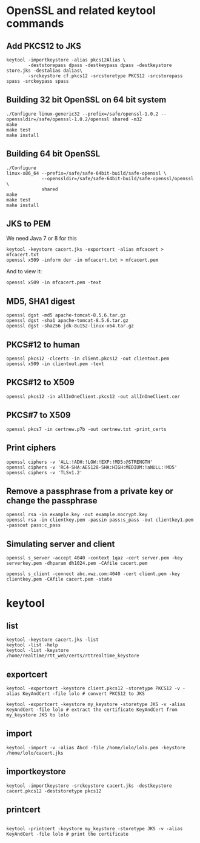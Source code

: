 # OpenSSL and related keytool commands
## Add PKCS12 to JKS
```
keytool -importkeystore -alias pkcs12Alias \
        -deststorepass dpass -destkeypass dpass -destkeystore store.jks -destalias dalias\
        -srckeystore cf.pkcs12 -srcstoretype PKCS12 -srcstorepass spass -srckeypass spass
```
## Building 32 bit OpenSSL on 64 bit system
```
./Configure linux-generic32 --prefix=/safe/openssl-1.0.2 --openssldir=/safe/openssl-1.0.2/openssl shared -m32
make
make test
make install
```
## Building 64 bit OpenSSL
```
./Configure
linux-x86_64 --prefix=/safe/safe-64bit-build/safe-openssl \
             --openssldir=/safe/safe-64bit-build/safe-openssl/openssl \
             shared
make
make test
make install
```
## JKS to PEM
We need Java 7 or 8 for this
```
keytool -keystore cacert.jks -exportcert -alias mfcacert > mfcacert.txt
openssl x509 -inform der -in mfcacert.txt > mfcacert.pem
```
And to view it:
```
openssl x509 -in mfcacert.pem -text
```
## MD5, SHA1 digest
```
openssl dgst -md5 apache-tomcat-8.5.6.tar.gz
openssl dgst -sha1 apache-tomcat-8.5.6.tar.gz
openssl dgst -sha256 jdk-8u152-linux-x64.tar.gz
```
## PKCS#12 to human
```
openssl pkcs12 -clcerts -in client.pkcs12 -out clientout.pem
openssl x509 -in clientout.pem -text
```
## PKCS#12 to X509
```
openssl pkcs12 -in allInOneClient.pkcs12 -out allInOneClient.cer
```
## PKCS#7 to X509
```
openssl pkcs7 -in certnew.p7b -out certnew.txt -print_certs
```
## Print ciphers
```
openssl ciphers -v 'ALL:!ADH:!LOW:!EXP:!MD5:@STRENGTH'
openssl ciphers -v 'RC4-SHA:AES128-SHA:HIGH:MEDIUM:!aNULL:!MD5'
openssl ciphers -v 'TLSv1.2'
```
## Remove a passphrase from a private key or change the passphrase
```
openssl rsa -in example.key -out example.nocrypt.key
openssl rsa -in clientkey.pem -passin pass:s_pass -out clientkey1.pem -passout pass:c_pass
```
## Simulating server and client
```
openssl s_server -accept 4040 -context 1qaz -cert server.pem -key serverkey.pem -dhparam dh1024.pem -CAfile cacert.pem

openssl s_client -connect abc.xwz.com:4040 -cert client.pem -key clientkey.pem -CAfile cacert.pem -state
```
# keytool
## list
```
keytool -keystore cacert.jks -list
keytool -list -help
keytool -list -keystore /home/realtime/rtt_web/certs/rttrealtime_keystore
```
## exportcert
```
keytool -exportcert -keystore client.pkcs12 -storetype PKCS12 -v -alias KeyAndCert -file lolo # convert PKCS12 to JKS

keytool -exportcert -keystore my_keystore -storetype JKS -v -alias KeyAndCert -file lolo # extract the certificate KeyAndCert from my_keystore JKS to lolo
```
## import
```
keytool -import -v -alias Abcd -file /home/lolo/lolo.pem -keystore /home/lolo/cacert.jks
```
## importkeystore
```
keytool -importkeystore -srckeystore cacert.jks -destkeystore cacert.pkcs12 -deststoretype pkcs12
```
## printcert
```

keytool -printcert -keystore my_keystore -storetype JKS -v -alias KeyAndCert -file lolo # print the certificate
```
